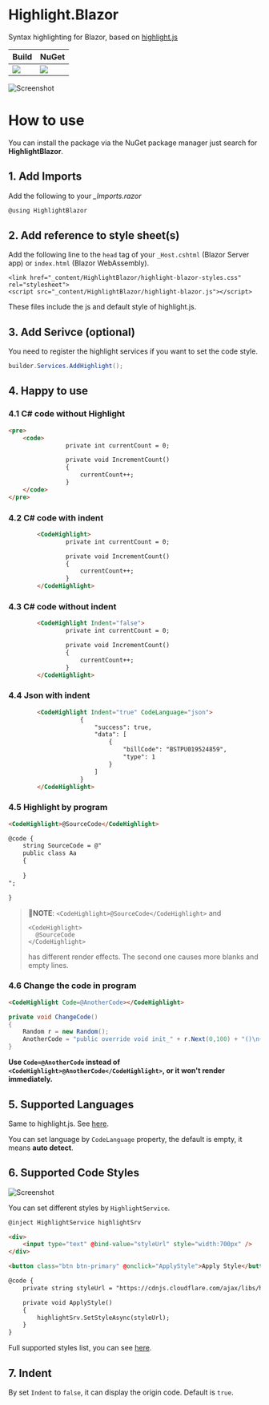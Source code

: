 # Highlight.Blazor
Syntax highlighting for Blazor, based on [highlight.js](https://highlightjs.org/)

| Build | NuGet |
|--|--|
|![](https://github.com/Guyiming/Highlight.Blazor/workflows/执行Action的Name注意转码/badge.svg)|[![](https://img.shields.io/nuget/v/HighlightBlazor.svg)](https://www.nuget.org/packages/HighlightBlazor)|


![Screenshot](screenshot.png)

# How to use
You can install the package via the NuGet package manager just search for **HighlightBlazor**.



## 1. Add Imports
Add the following to your *_Imports.razor*

```csharp
@using HighlightBlazor
```



## 2. Add reference to style sheet(s)
Add the following line to the `head` tag of your `_Host.cshtml` (Blazor Server app) or `index.html` (Blazor WebAssembly).
```
<link href="_content/HighlightBlazor/highlight-blazor-styles.css" rel="stylesheet">
<script src="_content/HighlightBlazor/highlight-blazor.js"></script>
```
These files include the js and default style of highlight.js.

## 3. Add Serivce (optional)

You need to register the highlight services if you want to set the code style.
```csharp
builder.Services.AddHighlight();
```


## 4. Happy to use
### 4.1 C# code without Highlight
```html
<pre>
    <code>
                private int currentCount = 0;

                private void IncrementCount()
                {
                    currentCount++;
                }
    </code>
</pre>
```
### 4.2 C# code with indent
```html
        <CodeHighlight>
                private int currentCount = 0;

                private void IncrementCount()
                {
                    currentCount++;
                }
        </CodeHighlight>
```
### 4.3 C# code without indent
```html
        <CodeHighlight Indent="false">
                private int currentCount = 0;

                private void IncrementCount()
                {
                    currentCount++;
                }
        </CodeHighlight>
```
### 4.4 Json with indent
```html
        <CodeHighlight Indent="true" CodeLanguage="json">
                    {
	                    "success": true,
	                    "data": [
		                    {
			                    "billCode": "BSTPU019524859",
			                    "type": 1
		                    }
	                    ]
                    }
        </CodeHighlight>
```
### 4.5 Highlight by program
```html
<CodeHighlight>@SourceCode</CodeHighlight>

@code {
    string SourceCode = @"
    public class Aa
    {
    
    }
";

}
```
> **👀NOTE**:
> `<CodeHighlight>@SourceCode</CodeHighlight>`
> and
> ```
> <CodeHighlight>
> 	@SourceCode
> </CodeHighlight>
> ```
> has different render effects. The second one causes more blanks and empty lines.

### 4.6 Change the code in program
```html
<CodeHighlight Code=@AnotherCode></CodeHighlight>
```
```csharp
private void ChangeCode()
{
    Random r = new Random();
    AnotherCode = "public override void init_" + r.Next(0,100) + "()\n{\n   Backend.Init();\n}";
}
```
**Use `Code=@AnotherCode` instead of `<CodeHighlight>@AnotherCode</CodeHighlight>`, or it won't render immediately.**

## 5. Supported Languages
Same to highlight.js. See [here](https://github.com/highlightjs/highlight.js/blob/main/SUPPORTED_LANGUAGES.md).

You can set language by `CodeLanguage` property, the default is empty, it means **auto detect**.

## 6. Supported Code Styles
![Screenshot](codestyle.png)

You can set different styles by `HighlightService`.

```html
@inject HighlightService highlightSrv

<div>
    <input type="text" @bind-value="styleUrl" style="width:700px" />
</div>

<button class="btn btn-primary" @onclick="ApplyStyle">Apply Style</button>

@code {
    private string styleUrl = "https://cdnjs.cloudflare.com/ajax/libs/highlight.js/11.3.1/styles/a11y-dark.min.css";

    private void ApplyStyle()
    {
        highlightSrv.SetStyleAsync(styleUrl);
    }
}
```

Full supported styles list, you can see [here](https://cdnjs.com/libraries/highlight.js).

## 7. Indent
By set `Indent` to `false`, it can display the origin code. Default is `true`.


